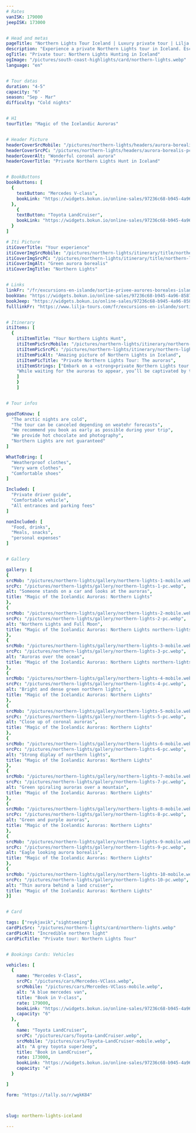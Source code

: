 ```yaml
---
# Rates
vanISK: 179000
jeepISK: 173000


# Head and metas
pageTitle: "Northern Lights Tour Iceland | Luxury private tour | Lilja Tours"
description: "Experience a private Northern Lights tour in Iceland. Escape city lights, chase the Aurora Borealis, and marvel at a starlit sky in pristine darkness."
ogTitle: "Private tour: Northern Lights Hunting in Iceland"
ogImage: "/pictures/south-coast-highlights/card/northern-lights.webp"
language: "en"


# Tour datas
duration: "4-5"
capacity: "6"
season: "Sep - Mar"
difficulty: "Cold nights"


# H1
tourTitle: "Magic of the Icelandic Auroras"


# Header Picture
headerCoverSrcMobile: "/pictures/northern-lights/headers/aurora-borealis-mobile.webp"
headerCoverSrcPC: "/pictures/northern-lights/headers/aurora-borealis-pc.webp"
headerCoverAlt: "Wonderful coronal aurora"
headerCoverTitle: "Private Northern Lights Hunt in Iceland"


# BookButtons
bookButtons: [
  {
    textButton: "Mercedes V-class",
    bookLink: "https://widgets.bokun.io/online-sales/97236c68-b945-4a96-8587-660bdc4c45fd/experience-calendar/707396"
  },
    {
    textButton: "Toyota LandCruiser",
    bookLink: "https://widgets.bokun.io/online-sales/97236c68-b945-4a96-8587-660bdc4c45fd/experience-calendar/971141"
  }
]

# Iti Picture
itiCoverTitle: "Your experience"
itiCoverImgSrcMobile: "/pictures/northern-lights/itinerary/title/northern-lights-mobile.webp"
itiCoverImgSrcPC: "/pictures/northern-lights/itinerary/title/northern-lights-pc.webp"
itiCoverImgAlt: "Green aurora borealis"
itiCoverImgTitle: "Northern Lights"


# Links
linkFr: "/fr/excursions-en-islande/sortie-privee-aurores-boreales-islande.html"
bookVan: "https://widgets.bokun.io/online-sales/97236c68-b945-4a96-8587-660bdc4c45fd/experience-calendar/707396"
bookJeep: "https://widgets.bokun.io/online-sales/97236c68-b945-4a96-8587-660bdc4c45fd/experience-calendar/971141"
fulllinkFr: "https://www.lilja-tours.com/fr/excursions-en-islande/sortie-privee-aurores-boreales-islande.html"


# Itinerary
itiItems: [
  { 
    itiItemTitle: "Your Northern Lights Hunt",
    itiItemPicSrcMobile: "/pictures/northern-lights/itinerary/northern-lights-mobile.webp",
    itiItemPicSrcPC: "/pictures/northern-lights/itinerary/northern-lights-pc.webp",
    itiItemPicAlt: "Amazing picture of Northern Lights in Iceland",
    itiItemPicTitle: "Private Northern Lights Tour: The auroras",
    itiItemStrings: ["Embark on a <strong>private Northern Lights tour in Iceland</strong> and witness one of nature’s most mesmerizing spectacles. Your journey begins far from the city lights, where your expert guide will take you to the best locations for spotting the <strong>Aurora Borealis</strong>. Once the perfect spot is found, patience and a bit of luck will determine how long before the sky lights up in dazzling colors. The Northern Lights are an unpredictable phenomenon, directly linked to the sun’s activity, making each sighting a unique and magical experience.",
    "While waiting for the auroras to appear, you’ll be captivated by the sheer beauty of the <strong>Icelandic night sky</strong>, free from light pollution. Millions of stars shine above, creating an unforgettable atmosphere. Whether the Northern Lights dance across the sky or remain elusive, this journey into Iceland’s untouched wilderness is an adventure in itself. Don’t miss this once-in-a-lifetime opportunity to chase the auroras in comfort and style!"
    ]
    }
    ]


# Tour infos

goodToKnow: [
  "The arctic nights are cold", 
  "The tour can be canceled depending on weatehr forecasts",
  "We recommend you book as early as possible during your trip",
  "We provide hot chocolate and photography",
  "Northern Lights are not guaranteed"
]

WhatToBring: [
  "Weatherproof clothes", 
  "Very warm clothes", 
  "Comfortable shoes"
]

Included: [
  "Private driver guide",
  "Comfortable vehicle",
  "All entrances and parking fees"
]

nonIncluded: [
  "Food, drinks", 
  "Meals, snacks", 
  "personal expenses"
]


# Gallery

gallery: [
{
srcMob: "/pictures/northern-lights/gallery/northern-lights-1-mobile.webp",
srcPc: "/pictures/northern-lights/gallery/northern-lights-1-pc.webp",
alt: "Someone stands on a car and looks at the auroras",
title: "Magic of the Icelandic Auroras: Northern Lights"
},    
{
srcMob: "/pictures/northern-lights/gallery/northern-lights-2-mobile.webp",
srcPc: "/pictures/northern-lights/gallery/northern-lights-2-pc.webp",
alt: "Northern Lights and Full Moon",
title: "Magic of the Icelandic Auroras: Northern Lights northern-lights"
},    
{
srcMob: "/pictures/northern-lights/gallery/northern-lights-3-mobile.webp",
srcPc: "/pictures/northern-lights/gallery/northern-lights-3-pc.webp",
alt: "Auroras over the ocean",
title: "Magic of the Icelandic Auroras: Northern Lights northern-lights"
},  
{
srcMob: "/pictures/northern-lights/gallery/northern-lights-4-mobile.webp",
srcPc: "/pictures/northern-lights/gallery/northern-lights-4-pc.webp",
alt: "Bright and dense green northern lights",
title: "Magic of the Icelandic Auroras: Northern Lights"
},  
{
srcMob: "/pictures/northern-lights/gallery/northern-lights-5-mobile.webp",
srcPc: "/pictures/northern-lights/gallery/northern-lights-5-pc.webp",
alt: "Close up of coronal auroras",
title: "Magic of the Icelandic Auroras: Northern Lights"
},   
{
srcMob: "/pictures/northern-lights/gallery/northern-lights-6-mobile.webp",
srcPc: "/pictures/northern-lights/gallery/northern-lights-6-pc.webp",
alt: "Strong diplay of northern lights",
title: "Magic of the Icelandic Auroras: Northern Lights"
},    
{
srcMob: "/pictures/northern-lights/gallery/northern-lights-7-mobile.webp",
srcPc: "/pictures/northern-lights/gallery/northern-lights-7-pc.webp",
alt: "Green spiraling auroras over a mountain",
title: "Magic of the Icelandic Auroras: Northern Lights"
},  
{
srcMob: "/pictures/northern-lights/gallery/northern-lights-8-mobile.webp",
srcPc: "/pictures/northern-lights/gallery/northern-lights-8-pc.webp",
alt: "Green and purple auroras",
title: "Magic of the Icelandic Auroras: Northern Lights"
},  
{
srcMob: "/pictures/northern-lights/gallery/northern-lights-9-mobile.webp",
srcPc: "/pictures/northern-lights/gallery/northern-lights-9-pc.webp",
alt: "Eagle looking aurora borealis",
title: "Magic of the Icelandic Auroras: Northern Lights"
},  
{
srcMob: "/pictures/northern-lights/gallery/northern-lights-10-mobile.webp",
srcPc: "/pictures/northern-lights/gallery/northern-lights-10-pc.webp",
alt: "Thin aurora behind a land cruiser",
title: "Magic of the Icelandic Auroras: Northern Lights"
}]


# Card

tags: ["reykjavik","sightseeing"]
cardPicSrc: "/pictures/northern-lights/card/northern-lights.webp"
cardPicAlt: "Incredible northern light"
cardPicTitle: "Private tour: Northern Lights Tour"


# Bookings Cards: Vehicles

vehicles: [
  {
    name: "Mercedes V-Class",
    srcPC: "/pictures/cars/Mercedes-VClass.webp",
    srcMobile: "/pictures/cars/Mercedes-VClass-mobile.webp",
    alt: "A blue mercedes van",
    title: "Book in V-class",
    rate: 179000,
    bookLink: "https://widgets.bokun.io/online-sales/97236c68-b945-4a96-8587-660bdc4c45fd/experience-calendar/707396",
    capacity: "6"
  },
    {
    name: "Toyota LandCruiser",
    srcPC: "/pictures/cars/Toyota-LandCruiser.webp",
    srcMobile: "/pictures/cars/Toyota-LandCruiser-mobile.webp",
    alt: "A grey toyota superJeep",
    title: "Book in LandCruiser",
    rate: 173000,
    bookLink: "https://widgets.bokun.io/online-sales/97236c68-b945-4a96-8587-660bdc4c45fd/experience-calendar/971141",
    capacity: "4"
  }

]

form: "https://tally.so/r/wgkK84"



slug: northern-lights-iceland

---
```

